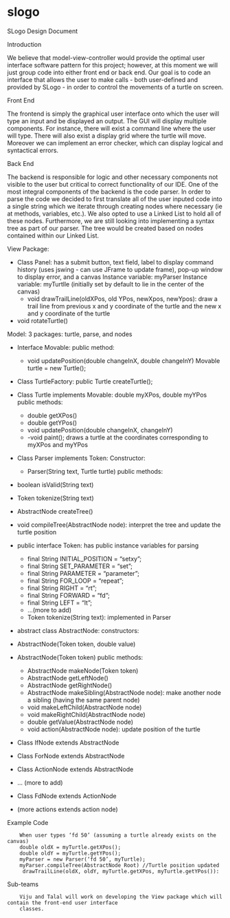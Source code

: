 slogo
=====
SLogo Design Document

Introduction

We believe that model-view-controller would provide the optimal user interface software pattern for this project; however, at this moment we will just group code into either front end or back end. Our goal is to code an interface that allows the user to make calls - both user-defined and provided by SLogo - in order to control the movements of a turtle on screen. 


Front End

The frontend is simply the graphical user interface onto which the user will type an input and be displayed an output. The GUI will display multiple components. For instance, there will exist a command line where the user will type. There will also exist a display grid where the turtle will move. Moreover we can implement an error checker, which can display logical and syntactical errors. 

Back End

The backend is responsible for logic and other necessary components not visible to the user but critical to correct functionality of our IDE. 
One of the most integral components of the backend is the code parser. In order to parse the code we decided to first translate all of the user inputed code into a single string which we iterate through creating nodes where necessary (ie at methods, variables, etc.).  We also opted to use a Linked List to hold all of these nodes. Furthermore, we are still looking into implementing a syntax tree as part of our parser. The tree would be created based on nodes contained within our Linked List. 


	


View Package: 
- Class Panel: has a submit button, text field, label to display command history (uses jswing - can use JFrame to update frame), pop-up window to display error, and a canvas
Instance variable: myParser
Instance variable: myTurtlle (initially set by default to lie in the center of the canvas)
    - void drawTrailLine(oldXPos, old YPos, newXpos, newYpos): draw a trail line from 
previous x and y coordinate of the turtle and the new x and y coordinate of the turtle
- void rotateTurtle()
	
Model: 3 packages: turtle, parse, and nodes
- Interface Movable: 
	public method:
	- void updatePosition(double changeInX, double changeInY)
Movable turtle = new Turtle();

- Class TurtleFactory: 
	public Turtle createTurtle();

- Class Turtle implements Movable: double myXPos, double myYPos
	public methods:
	- double getXPos() 
	- double getYPos()
	- void updatePosition(double changeInX, changeInY)
	- -void paint(); draws a turtle at the coordinates corresponding to myXPos and myYPos 
	
- Class Parser implements Token: 
	Constructor:
	- Parser(String text, Turtle turtle)
public methods:
- boolean isValid(String text)
- Token tokenize(String text)
- AbstractNode createTree()
- void compileTree(AbstractNode node): interpret the tree and update the turtle position

- public interface Token: has public instance variables for parsing
	- final String INITIAL_POSITION = “setxy”;
	- final String SET_PARAMETER = “set”;
	- final String PARAMETER = “parameter”;
	- final String FOR_LOOP = “repeat”;
	- final String RIGHT = “rt”;
	- final String FORWARD = “fd”;
	- final String LEFT = “lt”;
	- …(more to add)
	- Token tokenize(String text): implemented in Parser
 	
- abstract class AbstractNode: 
	constructors:
- AbstractNode(Token token, double value)
- AbstractNode(Token token)
	public methods:
	- AbstractNode makeNode(Token token)
	- AbstractNode getLeftNode()
	- AbstractNode getRightNode()
	- AbstractNode makeSibling(AbstractNode node): make another node a sibling (having the same parent node)
	- void makeLeftChild(AbstractNode node)
	- void makeRightChild(AbstractNode node)
	- double getValue(AbstractNode node)
	- void action(AbstractNode node): update position of the turtle

- Class IfNode extends AbstractNode
- Class ForNode extends AbstractNode
- Class ActionNode extends AbstractNode
- … (more to add)
- Class FdNode extends ActionNode
- (more actions extends action node)

Example Code


		When user types ‘fd 50’ (assuming a turtle already exists on the canvas)
		double oldX = myTurtle.getXPos();
		double oldY = myTurtle.getYPos();
		myParser = new Parser(‘fd 50’, myTurtle); 
		myParser.compileTree(AbstractNode Root) //Turtle position updated
		 drawTrailLine(oldX, oldY, myTurtle.getXPos, myTurtle.getYPos()): 




Sub-teams


		Viju and Talal will work on developing the View package which will contain the front-end user interface 
		classes.
